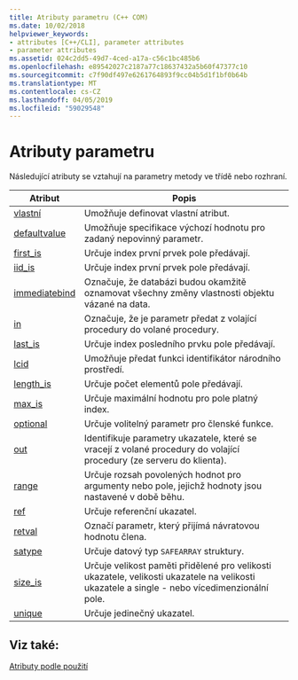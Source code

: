 ```yaml
---
title: Atributy parametru (C++ COM)
ms.date: 10/02/2018
helpviewer_keywords:
- attributes [C++/CLI], parameter attributes
- parameter attributes
ms.assetid: 024c2dd5-49d7-4ced-a17a-c56c1bc485b6
ms.openlocfilehash: e89542027c2187a77c18637432a5b60f47377c10
ms.sourcegitcommit: c7f90df497e6261764893f9cc04b5d1f1bf0b64b
ms.translationtype: MT
ms.contentlocale: cs-CZ
ms.lasthandoff: 04/05/2019
ms.locfileid: "59029548"
---
```

# <a name="parameter-attributes"></a>Atributy parametru

Následující atributy se vztahují na parametry metody ve třídě nebo rozhraní.

|Atribut|Popis|
|---------------|-----------------|
|[vlastní](custom-cpp.md)|Umožňuje definovat vlastní atribut.|
|[defaultvalue](defaultvalue.md)|Umožňuje specifikace výchozí hodnotu pro zadaný nepovinný parametr.|
|[first_is](first-is.md)|Určuje index první prvek pole předávají.|
|[iid_is](iid-is.md)|Určuje index první prvek pole předávají.|
|[immediatebind](immediatebind.md)|Označuje, že databázi budou okamžitě oznamovat všechny změny vlastnosti objektu vázané na data.|
|[in](in-cpp.md)|Označuje, že je parametr předat z volající procedury do volané procedury.|
|[last_is](last-is.md)|Určuje index posledního prvku pole předávají.|
|[lcid](lcid.md)|Umožňuje předat funkci identifikátor národního prostředí.|
|[length_is](length-is.md)|Určuje počet elementů pole předávají.|
|[max_is](max-is.md)|Určuje maximální hodnotu pro pole platný index.|
|[optional](optional-cpp.md)|Určuje volitelný parametr pro členské funkce.|
|[out](out-cpp.md)|Identifikuje parametry ukazatele, které se vracejí z volané procedury do volající procedury (ze serveru do klienta).|
|[range](range-cpp.md)|Určuje rozsah povolených hodnot pro argumenty nebo pole, jejichž hodnoty jsou nastavené v době běhu.|
|[ref](ref-cpp.md)|Určuje referenční ukazatel.|
|[retval](retval.md)|Označí parametr, který přijímá návratovou hodnotu člena.|
|[satype](satype.md)|Určuje datový typ `SAFEARRAY` struktury.|
|[size_is](size-is.md)|Určuje velikost paměti přidělené pro velikosti ukazatele, velikosti ukazatele na velikosti ukazatele a single - nebo vícedimenzionální pole.|
|[unique](unique-cpp.md)|Určuje jedinečný ukazatel.|

## <a name="see-also"></a>Viz také:

[Atributy podle použití](attributes-by-usage.md)
